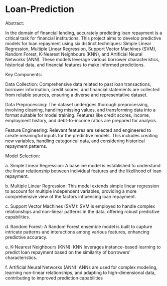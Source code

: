 # Loan-Prediction

Abstract:

In the domain of financial lending, accurately predicting loan repayment is a critical 
task for financial institutions. This project aims to develop predictive models for 
loan repayment using six distinct techniques: Simple Linear Regression, Multiple 
Linear Regression, Support Vector Machines (SVM), Random Forest, K-Nearest 
Neighbours (KNN), and Artificial Neural Networks (ANN). These models leverage 
various borrower characteristics, historical data, and financial features to make 
informed predictions.

Key Components:

Data Collection: 
Comprehensive data related to past loan transactions, 
borrower information, credit scores, and financial statements are collected from 
reliable sources, ensuring a diverse and representative dataset.

Data Preprocessing: 
The dataset undergoes thorough preprocessing, 
involving cleaning, handling missing values, and transforming data into a format 
suitable for model training. Features like credit scores, income, employment history, 
and debt-to-income ratios are prepared for analysis.

Feature Engineering: 
Relevant features are selected and engineered to 
create meaningful inputs for the predictive models. This includes creating new 
variables, handling categorical data, and considering historical repayment patterns.

Model Selection:

a. Simple Linear Regression: A baseline model is established to understand 
the linear relationship between individual features and the likelihood of loan 
repayment.

b. Multiple Linear Regression: This model extends simple linear regression to 
account for multiple independent variables, providing a more comprehensive view 
of the factors influencing loan repayment.

c. Support Vector Machines (SVM): SVM is employed to handle complex 
relationships and non-linear patterns in the data, offering robust predictive 
capabilities.

d. Random Forest: A Random Forest ensemble model is built to capture 
intricate patterns and interactions among various features, enhancing predictive 
accuracy.

e. K-Nearest Neighbours (KNN): KNN leverages instance-based learning to 
predict loan repayment based on the similarity of borrowers' characteristics.

f. Artificial Neural Networks (ANN): ANNs are used for complex modeling, 
learning non-linear relationships, and adapting to high-dimensional data, 
contributing to improved prediction capabilities
